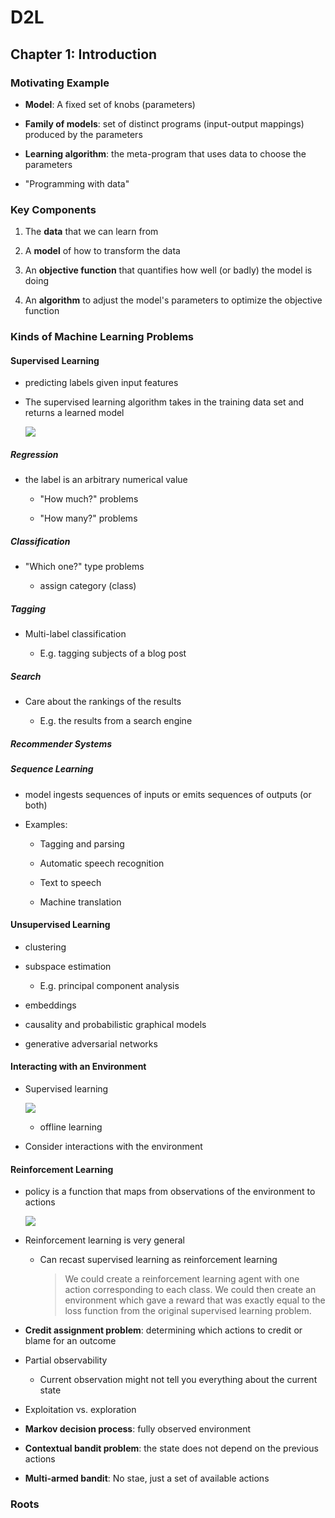 # D2L

## Chapter 1: Introduction

### Motivating Example

* **Model**: A fixed set of knobs (parameters)

* **Family of models**: set of distinct programs (input-output mappings) produced by the parameters

* **Learning algorithm**: the meta-program that uses data to choose the parameters<img title="" src="file:///home/mopugh/Documents/typora/ml_notes/figures/2020-12-01-06-34-22-image.png" alt="" data-align="left">

* "Programming with data"

### Key Components

1. The **data** that we can learn from

2. A **model** of how to transform the data

3. An **objective function** that quantifies how well (or  badly) the model is doing

4. An **algorithm** to adjust the model's parameters to optimize the objective function

### Kinds of Machine Learning Problems

#### Supervised Learning

* predicting labels given input features

* The supervised learning algorithm takes in the training data set and returns a learned model
  
  ![](/home/mopugh/Documents/typora/ml_notes/figures/2020-12-02-06-12-50-image.png)

##### Regression

* the label is an arbitrary  numerical value
  
  * "How much?" problems
  
  * "How many?" problems

##### Classification

* "Which one?" type problems
  
  * assign category (class)

##### Tagging

* Multi-label classification
  
  * E.g. tagging subjects of a blog post

##### Search

* Care about the rankings of the results
  
  * E.g. the results from a search engine

##### Recommender Systems

##### Sequence Learning

* model ingests sequences of inputs or emits sequences of outputs (or both)

* Examples:
  
  * Tagging and parsing
  
  * Automatic speech recognition
  
  * Text to speech
  
  * Machine translation

#### Unsupervised Learning

* clustering

* subspace estimation
  
  * E.g. principal component analysis

* embeddings

* causality and probabilistic graphical models

* generative adversarial networks

#### Interacting with an Environment

* Supervised learning
  
  ![](/home/mopugh/Documents/typora/ml_notes/figures/2020-12-02-06-43-07-image.png)
  
  * offline learning

* Consider interactions with the environment

#### Reinforcement Learning

* policy is a function that maps from observations of the environment to actions
  
  ![](/home/mopugh/Documents/typora/ml_notes/figures/2020-12-02-06-47-17-image.png)

* Reinforcement learning is very general
  
  * Can recast supervised learning as reinforcement learning
    
    > We could create a reinforcement learning agent with one action corresponding to each class. We could then create an environment which gave a reward that was exactly equal to the loss function from the original supervised learning problem.

* **Credit assignment problem**: determining which actions to credit or blame for an outcome

* Partial observability
  
  * Current observation might not tell you everything about the current state

* Exploitation vs. exploration

* **Markov decision process**: fully observed environment

* **Contextual bandit problem**: the state does not depend on the previous actions

* **Multi-armed bandit**: No stae, just a set of available actions

### Roots


